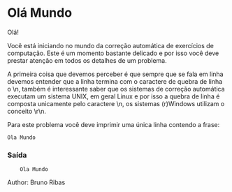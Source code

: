 # Olá Mundo

Olá!

Você está iniciando no mundo da correção automática de exercícios de computação. Este é um momento bastante delicado e por isso você deve prestar atenção em todos os detalhes de um problema.

A primeira coisa que devemos perceber é que sempre que se fala em linha devemos entender que a linha termina com o caractere de quebra de linha o \n, também é interessante saber que os sistemas de correção automática executam um sistema UNIX, em geral Linux e por isso a quebra de linha é composta unicamente pelo caractere \n, os sistemas (r)Windows utilizam o conceito \r\n.

Para este problema você deve imprimir uma única linha contendo a frase:

    Ola Mundo

### Saída

        Ola Mundo

Author: Bruno Ribas
